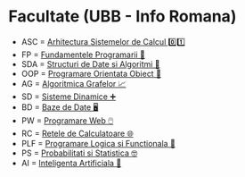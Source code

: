 # Facultate (UBB - Info Romana)
 - ASC = [Arhitectura Sistemelor de Calcul 0️⃣1️⃣](https://github.com/IvancuAndrei/Facultate/tree/main/ASC)
 - FP = [Fundamentele Programarii 🐍](https://github.com/IvancuAndrei/Facultate/tree/main/FP)
 - SDA = [Structuri de Date si Algoritmi 🌲](https://github.com/IvancuAndrei/Facultate/tree/main/SDA)
 - OOP = [Programare Orientata Obiect 🔗](https://github.com/IvancuAndrei/Facultate/tree/main/OOP)
 - AG = [Algoritmica Grafelor 📈](https://github.com/IvancuAndrei/Facultate/tree/main/AG)
 - SD = [Sisteme Dinamice ➕](https://github.com/IvancuAndrei/Facultate/tree/main/SD)
 - BD = [Baze de Date 🖥️](https://github.com/IvancuAndrei/Facultate/tree/main/BD)
 - PW = [Programare Web 🖱️](https://github.com/IvancuAndrei/Facultate/tree/main/PW/HTML)
 - RC = [Retele de Calculatoare 🌐](https://github.com/IvancuAndrei/Facultate/tree/main/RC)
 - PLF = [Programare Logica si Functionala 🌵](https://github.com/IvancuAndrei/Facultate/tree/main/PLF)
 - PS = [Probabilitati si Statistica 🤓](https://github.com/IvancuAndrei/Facultate/tree/main/PS)
 - AI = [Inteligenta Artificiala 🤖](https://github.com/IvancuAndrei/Facultate/tree/main/AI)
   
